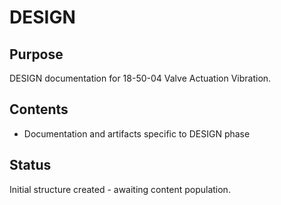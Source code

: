 # DESIGN

## Purpose
DESIGN documentation for 18-50-04 Valve Actuation Vibration.

## Contents
- Documentation and artifacts specific to DESIGN phase

## Status
Initial structure created - awaiting content population.
